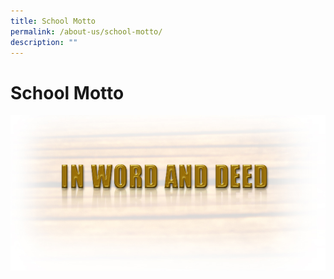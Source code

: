 ```yaml
---
title: School Motto
permalink: /about-us/school-motto/
description: ""
---
```

# **School Motto**

![](/images/sch_motto.jpg)